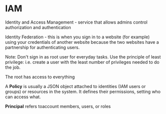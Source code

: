 # IAM
Identity and Access Management - service that allows admins control authorization and authentication

Identity Federation - this is when you sign in to a website (for example) using your credentials of another website because the two websites have a partnership for authenticating users.

Note: Don't sign in as root user for everyday tasks. Use the principle of least privilege: i.e. create a user with the least number of privileges needed to do the job.

The root has access to everything

A **Policy** is usually a JSON object attached to identities (IAM users or groups) or resources in the system. It defines their permissions, setting who can access what.

**Principal** refers toaccount members, users, or roles